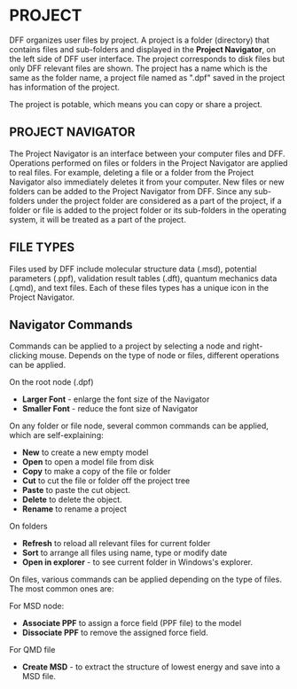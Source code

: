 # PROJECT

DFF organizes user files by project. A project is a folder (directory) that contains files and sub-folders and displayed in  the **Project Navigator**, on the left side of DFF user interface.
The project corresponds to disk files but only DFF relevant files are shown. The project has a name which is the same as the folder name, a project file named as ".dpf" saved in the project has information of the project.

The project is potable, which means you can copy or share a project.   

## PROJECT NAVIGATOR
The Project Navigator is an interface between your computer files and DFF. Operations performed on files or folders in the Project Navigator are applied to real files. For example, deleting a file or a folder from the Project Navigator also immediately deletes it from your computer. New files or new folders can be added to the Project Navigator from DFF. Since any sub-folders under the project folder are considered as a part of the project, if a folder or file is added to the project folder or its sub-folders in the operating system, it will be treated as a part of the project. 

## FILE TYPES
Files used by DFF include molecular structure data (.msd), potential parameters (.ppf), validation result tables (.dft), quantum mechanics data (.qmd), and text files. Each of these files types has a unique icon in the Project Navigator. 

## Navigator Commands
Commands can be applied to a project by selecting a node and right-clicking mouse. Depends on the type of node or files, different operations can be applied.  

On the root node (.dpf)
- **Larger Font** - enlarge the font size of the Navigator
- **Smaller Font** - reduce the font size of Navigator

On any folder or file node, several common commands can be applied, which are self-explaining:

- **New** to create a new empty model 
- **Open** to open a model file from disk
- **Copy** to make a copy of the file or folder
- **Cut** to cut the file or folder off the project tree
- **Paste** to paste the cut object.  
- **Delete** to delete the object.
- **Rename** to rename a project

On folders
- **Refresh** to reload all relevant files for current folder
- **Sort** to arrange all files using name, type or modify date
- **Open in explorer** - to see current folder in Windows's explorer.

On files, various commands can be applied depending on the type of files. The most common ones are:

For MSD node:
- **Associate PPF** to assign a force field (PPF file) to the model
- **Dissociate PPF** to remove the assigned force field.

For QMD file
- **Create MSD** - to extract the structure of lowest energy and save into a MSD file.
